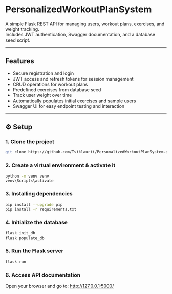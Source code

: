 # PersonalizedWorkoutPlanSystem

A simple Flask REST API for managing users, workout plans, exercises, and weight tracking.  
Includes JWT authentication, Swagger documentation, and a database seed script.

---
## Features
- Secure registration and login
- JWT access and refresh tokens for session management
- CRUD operations for workout plans
- Predefined exercises from database seed
- Track user weight over time
- Automatically populates initial exercises and sample users
- Swagger UI for easy endpoint testing and interaction
---

## ⚙️ Setup

### 1. Clone the project
```bash
git clone https://github.com/Tsiklaurii/PersonalizedWorkoutPlanSystem.git
```
### 2. Create a virtual environment & activate it
```bash
python -m venv venv
venv\Scripts\activate
```

### 3. Installing dependencies
```bash
pip install --upgrade pip
pip install -r requirements.txt
```

### 4. Initialize the database
```bash
flask init_db
flask populate_db
```

### 5. Run the Flask server
```bash
flask run
```

### 6. Access API documentation
Open your browser and go to: http://127.0.0.1:5000/
